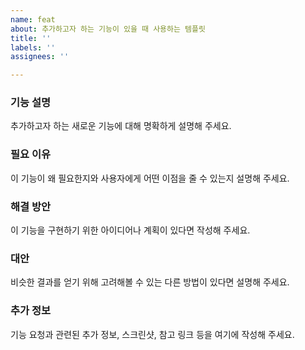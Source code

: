 ```yaml
---
name: feat
about: 추가하고자 하는 기능이 있을 때 사용하는 템플릿
title: ''
labels: ''
assignees: ''

---
```


### 기능 설명

추가하고자 하는 새로운 기능에 대해 명확하게 설명해 주세요.

### 필요 이유

이 기능이 왜 필요한지와 사용자에게 어떤 이점을 줄 수 있는지 설명해 주세요.

### 해결 방안

이 기능을 구현하기 위한 아이디어나 계획이 있다면 작성해 주세요.

### 대안

비슷한 결과를 얻기 위해 고려해볼 수 있는 다른 방법이 있다면 설명해 주세요.

### 추가 정보

기능 요청과 관련된 추가 정보, 스크린샷, 참고 링크 등을 여기에 작성해 주세요.
